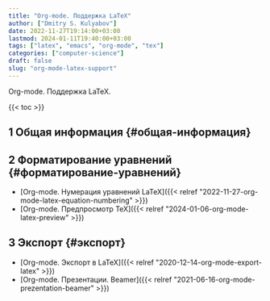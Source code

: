 ```yaml
---
title: "Org-mode. Поддержка LaTeX"
author: ["Dmitry S. Kulyabov"]
date: 2022-11-27T19:14:00+03:00
lastmod: 2024-01-11T19:40:00+03:00
tags: ["latex", "emacs", "org-mode", "tex"]
categories: ["computer-science"]
draft: false
slug: "org-mode-latex-support"
---
```


Org-mode. Поддержка LaTeX.

<!--more-->

{{< toc >}}


## <span class="section-num">1</span> Общая информация {#общая-информация}


## <span class="section-num">2</span> Форматирование уравнений {#форматирование-уравнений}

-   [Org-mode. Нумерация уравнений LaTeX]({{< relref "2022-11-27-org-mode-latex-equation-numbering" >}})
-   [Org-mode. Предпросмотр TeX]({{< relref "2024-01-06-org-mode-latex-preview" >}})


## <span class="section-num">3</span> Экспорт {#экспорт}

-   [Org-mode. Экспорт в LaTeX]({{< relref "2020-12-14-org-mode-export-latex" >}})
-   [Org-mode. Презентации. Beamer]({{< relref "2021-06-16-org-mode-prezentation-beamer" >}})
